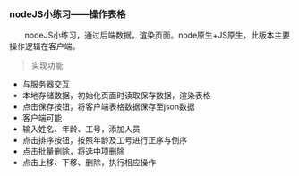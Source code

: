 ### nodeJS小练习——操作表格
&nbsp;&nbsp;&nbsp;&nbsp;&nbsp;&nbsp;&nbsp;nodeJS小练习，通过后端数据，渲染页面。node原生+JS原生，此版本主要操作逻辑在客户端。
> 实现功能
- 与服务器交互
 - 本地存储数据，初始化页面时读取保存数据，渲染表格
 - 点击保存按钮，将客户端表格数据保存至json数据
- 客户端可能
 - 输入姓名、年龄、工号，添加人员
 - 点击排序按钮，按照年龄及工号进行正序与倒序
 - 点击批量删除，将选中项删除
 - 点击上移、下移、删除，执行相应操作

